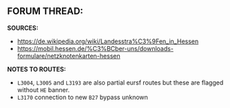 ﻿**FORUM THREAD:**
- 


**SOURCES:**
- https://de.wikipedia.org/wiki/Landesstra%C3%9Fen_in_Hessen
- https://mobil.hessen.de/%C3%BCber-uns/downloads-formulare/netzknotenkarten-hessen


**NOTES TO ROUTES:**
- `L3004`, `L3005` and `L3193` are also partial eursf routes but these are flagged without `HE` banner.
- `L3170` connection to new `B27` bypass unknown